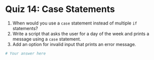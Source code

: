 # Quiz 14: Case Statements

1. When would you use a `case` statement instead of multiple `if` statements?
2. Write a script that asks the user for a day of the week and prints a message using a `case` statement.
3. Add an option for invalid input that prints an error message.

```bash
# Your answer here
```
